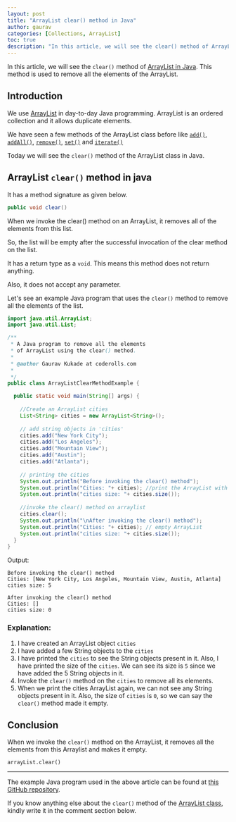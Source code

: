 ```yaml
---
layout: post
title: "ArrayList clear() method in Java"
author: gaurav
categories: [Collections, ArrayList]
toc: true
description: "In this article, we will see the clear() method of ArrayList in Java. This method is used to remove all the elements of the current ArrayList."
---
```


In this article, we will see the `clear()` method of [ArrayList in Java](https://coderolls.com/arraylist-in-java/). This method is used to remove all the elements of the ArrayList.

## Introduction

We use [ArrayList](https://coderolls.com/arraylist-in-java/) in day-to-day Java programming. ArrayList is an ordered collection and it allows duplicate elements.
 
 We have seen a few methods of the ArrayList class before like [`add()`](https://coderolls.com/add-element-in-arraylist/), [`addAll()`](http://127.0.0.1:4000/arraylist-addall-method-in-java/), [`remove()`](https://coderolls.com/remove-element-from-arraylist/), [`set()`](https://coderolls.com/change-element-in-arraylist/) and [`iterate()`](http://coderolls.com/iterating-the-arraylist-in-java/)

Today we will see the `clear()` method of the ArrayList class in Java.

## ArrayList `clear()` method in java

It has a method signature as given below.
```java
public void clear()
```

When we invoke the clear() method on an ArrayList, it removes all of the elements from this list. 

So, the list will be empty after the successful invocation of the clear method on the list.

It has a return type as a `void`. This means this method does not return anything.

Also, it does not accept any parameter.

Let's see an example Java program that uses the `clear()` method to remove all the elements of the list.

```java
import java.util.ArrayList;
import java.util.List;

/**
 * A Java program to remove all the elements 
 * of ArrayList using the clear() method.
 * 
 * @author Gaurav Kukade at coderolls.com
 *
 */
public class ArrayListClearMethodExample {

  public static void main(String[] args) {
  
    //Create an ArrayList cities
    List<String> cities = new ArrayList<String>();
    
    // add string objects in 'cities'
    cities.add("New York City");
    cities.add("Los Angeles");
    cities.add("Mountain View");
    cities.add("Austin");
    cities.add("Atlanta");
    
    // printing the cities
    System.out.println("Before invoking the clear() method");
    System.out.println("Cities: "+ cities); //print the ArrayList with elements
    System.out.println("cities size: "+ cities.size());
    
    //invoke the clear() method on arraylist
    cities.clear();
    System.out.println("\nAfter invoking the clear() method");
    System.out.println("Cities: "+ cities); // empty ArrayList
    System.out.println("cities size: "+ cities.size());
  }
}
```
Output:
```
Before invoking the clear() method
Cities: [New York City, Los Angeles, Mountain View, Austin, Atlanta]
cities size: 5

After invoking the clear() method
Cities: []
cities size: 0
```
### Explanation:

1. I have created an ArrayList object `cities`
2. I have added a few String objects to the `cities`
3. I have printed the `cities` to see the String objects present in it. Also, I have printed the size of the `cities`. We can see its size is `5` since we have added the 5 String objects in it.
4. Invoke the `clear()` method on the `cities` to remove all its elements.
5. When we print the cities ArrayList again, we can not see any String objects present in it. Also, the size of `cities` is `0`, so we can say the `clear()` method made it empty.

## Conclusion

When we invoke the `clear()` method on the ArrayList, it removes all the elements from this Arraylist and makes it empty.
```
arrayList.clear()
```

---

The example Java program used in the above article can be found at [this GitHub repository](https://github.com/coderolls/blogpost-coding-examples/tree/main/collections/arraylist/arraylist-clear-method-in-java).

If you know anything else about the `clear()` method of the [ArrayList class](https://coderolls.com/arraylist-in-java/), kindly write it in the comment section below.
